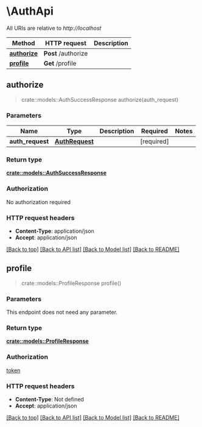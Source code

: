 # \AuthApi

All URIs are relative to *http://localhost*

Method | HTTP request | Description
------------- | ------------- | -------------
[**authorize**](AuthApi.md#authorize) | **Post** /authorize | 
[**profile**](AuthApi.md#profile) | **Get** /profile | 



## authorize

> crate::models::AuthSuccessResponse authorize(auth_request)


### Parameters


Name | Type | Description  | Required | Notes
------------- | ------------- | ------------- | ------------- | -------------
**auth_request** | [**AuthRequest**](AuthRequest.md) |  | [required] |

### Return type

[**crate::models::AuthSuccessResponse**](AuthSuccessResponse.md)

### Authorization

No authorization required

### HTTP request headers

- **Content-Type**: application/json
- **Accept**: application/json

[[Back to top]](#) [[Back to API list]](../README.md#documentation-for-api-endpoints) [[Back to Model list]](../README.md#documentation-for-models) [[Back to README]](../README.md)


## profile

> crate::models::ProfileResponse profile()


### Parameters

This endpoint does not need any parameter.

### Return type

[**crate::models::ProfileResponse**](ProfileResponse.md)

### Authorization

[token](../README.md#token)

### HTTP request headers

- **Content-Type**: Not defined
- **Accept**: application/json

[[Back to top]](#) [[Back to API list]](../README.md#documentation-for-api-endpoints) [[Back to Model list]](../README.md#documentation-for-models) [[Back to README]](../README.md)

